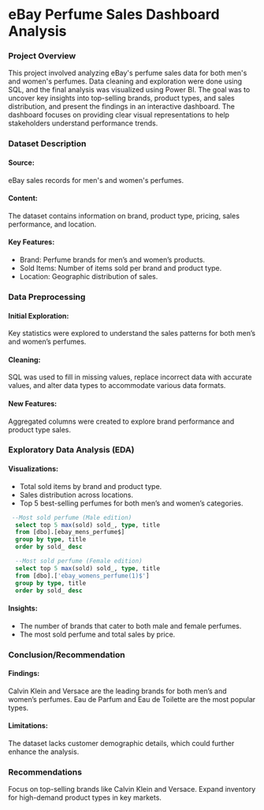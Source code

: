 # eBay Perfume Sales Dashboard Analysis
### Project Overview 
This project involved analyzing eBay's perfume sales data for both men's and women's perfumes. Data cleaning and exploration were done using SQL, and the final analysis was visualized using Power BI. The goal was to uncover key insights into top-selling brands, product types, and sales distribution, and present the findings in an interactive dashboard. The dashboard focuses on providing clear visual representations to help stakeholders understand performance trends.

### Dataset Description 
#### Source: 
eBay sales records for men's and women's perfumes.
#### Content: 
The dataset contains information on brand, product type, pricing, sales performance, and location.
#### Key Features:
- Brand: Perfume brands for men’s and women’s products.
- Sold Items: Number of items sold per brand and product type.
- Location: Geographic distribution of sales.

### Data Preprocessing 
#### Initial Exploration:
Key statistics were explored to understand the sales patterns for both men’s and women’s perfumes.
#### Cleaning: 
SQL was used to fill in missing values, replace incorrect data with accurate values, and alter data types to accommodate various data formats.
#### New Features: 
Aggregated columns were created to explore brand performance and product type sales.

### Exploratory Data Analysis (EDA)
#### Visualizations:
- Total sold items by brand and product type.
- Sales distribution across locations.
- Top 5 best-selling perfumes for both men’s and women’s categories.
```sql
 --Most sold perfume (Male edition)
  select top 5 max(sold) sold_, type, title
  from [dbo].[ebay_mens_perfume$]
  group by type, title
  order by sold_ desc

  --Most sold perfume (Female edition)
  select top 5 max(sold) sold_, type, title
  from [dbo].['ebay_womens_perfume(1)$']
  group by type, title
  order by sold_ desc
```
#### Insights:
- The number of brands that cater to both male and female perfumes.
- The most sold perfume and total sales by price.

### Conclusion/Recommendation
#### Findings:
Calvin Klein and Versace are the leading brands for both men’s and women’s perfumes.
Eau de Parfum and Eau de Toilette are the most popular types.
#### Limitations:
The dataset lacks customer demographic details, which could further enhance the analysis.

### Recommendations
Focus on top-selling brands like Calvin Klein and Versace.
Expand inventory for high-demand product types in key markets.


